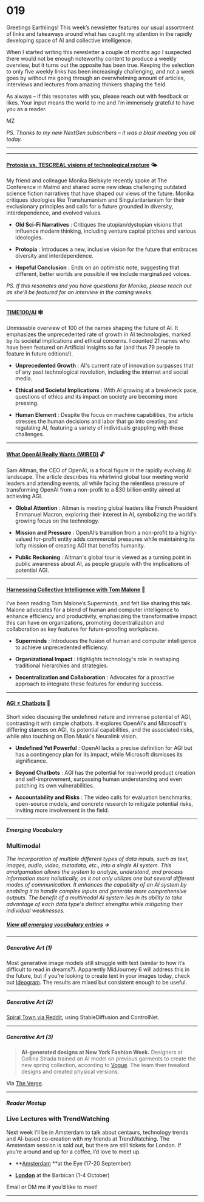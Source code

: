 # 019

Greetings Earthlings\! This week’s newsletter features our usual assortment of links and takeaways around what has caught my attention in the rapidly developing space of AI and collective intelligence.

When I started writing this newsletter a couple of months ago I suspected there would not be enough noteworthy content to produce a weekly overview, but it turns out the opposite has been true. Keeping the selection to only five weekly links has been increasingly challenging, and not a week goes by without me going through an overwhelming amount of articles, interviews and lectures from amazing thinkers shaping the field.

As always – if this resonates with you, please reach out with feedback or likes. Your input means the world to me and I’m immensely grateful to have you as a reader.

MZ

_PS. Thanks to my new NextGen subscribers – it was a blast meeting you all today._

* * *

* * *

#### [Protopia vs. TESCREAL visions of technological rapture](https://videos.theconference.se/monika-bielskyte-protopia-vs) 🌤️

My friend and colleague Monika Bielskyte recently spoke at The Conference in Malmö and shared some new ideas challenging outdated science fiction narratives that have shaped our views of the future. Monika critiques ideologies like Transhumanism and Singularitarianism for their exclusionary principles and calls for a future grounded in diversity, interdependence, and evolved values.

* **Old Sci-Fi Narratives** : Critiques the utopian/dystopian visions that influence modern thinking, including venture capital pitches and various ideologies.

* **Protopia** : Introduces a new, inclusive vision for the future that embraces diversity and interdependence.

* **Hopeful Conclusion** : Ends on an optimistic note, suggesting that different, better worlds are possible if we include marginalized voices.

_PS. If this resonates and you have questions for Monika, please reach out as she’ll be featured for an interview in the coming weeks._

* * *

#### [TIME100/AI](https://time.com/collection/time100-ai/) 🕸️

Unmissable overview of 100 of the names shaping the future of AI. It emphasizes the unprecedented rate of growth in AI technologies, marked by its societal implications and ethical concerns. I counted 21 names who have been featured on Artificial Insights so far \(and thus 79 people to feature in future editions\!\).

* **Unprecedented Growth** : AI's current rate of innovation surpasses that of any past technological revolution, including the internet and social media.

* **Ethical and Societal Implications** : With AI growing at a breakneck pace, questions of ethics and its impact on society are becoming more pressing.

* **Human Element** : Despite the focus on machine capabilities, the article stresses the human decisions and labor that go into creating and regulating AI, featuring a variety of individuals grappling with these challenges.

* * *

#### **[What OpenAI Really Wants \(WIRED\)](https://www.wired.com/story/what-openai-really-wants/) 🔓**

Sam Altman, the CEO of OpenAI, is a focal figure in the rapidly evolving AI landscape. The article describes his whirlwind global tour meeting world leaders and attending events, all while facing the relentless pressure of transforming OpenAI from a non-profit to a $30 billion entity aimed at achieving AGI.

* **Global Attention** : Altman is meeting global leaders like French President Emmanuel Macron, exploring their interest in AI, symbolizing the world's growing focus on the technology.

* **Mission and Pressure** : OpenAI’s transition from a non-profit to a highly-valued for-profit entity adds commercial pressures while maintaining its lofty mission of creating AGI that benefits humanity.

* **Public Reckoning** : Altman's global tour is viewed as a turning point in public awareness about AI, as people grapple with the implications of potential AGI.

* * *

#### [Harnessing Collective Intelligence with Tom Malone](https://www.youtube.com/watch?v=iAU3YDJBde0) 🚸

I’ve been reading Tom Malone’s Superminds, and felt like sharing this talk. Malone advocates for a blend of human and computer intelligence to enhance efficiency and productivity, emphasizing the transformative impact this can have on organizations, promoting decentralization and collaboration as key features for future-proofing workplaces.

* **Superminds** : Introduces the fusion of human and computer intelligence to achieve unprecedented efficiency.

* **Organizational Impact** : Highlights technology's role in reshaping traditional hierarchies and strategies.

* **Decentralization and Collaboration** : Advocates for a proactive approach to integrate these features for enduring success.

* * *

#### [AGI ≠ Chatbots](https://youtube.com/watch?v=2bn3S4vOVN4) 💬

Short video discusing the undefined nature and immense potential of AGI, contrasting it with simple chatbots. It explores OpenAI's and Microsoft's differing stances on AGI, its potential capabilities, and the associated risks, while also touching on Elon Musk's Neuralink vision.

* **Undefined Yet Powerful** : OpenAI lacks a precise definition for AGI but has a contingency plan for its impact, while Microsoft dismisses its significance.

* **Beyond Chatbots** : AGI has the potential for real-world product creation and self-improvement, surpassing human understanding and even patching its own vulnerabilities.

* **Accountability and Risks** : The video calls for evaluation benchmarks, open-source models, and concrete research to mitigate potential risks, inviting more involvement in the field.

* * *

##### Emerging Vocabulary

### Multimodal

_The incorporation of multiple different types of data inputs, such as text, images, audio, video, metadata, etc., into a single AI system. This amalgamation allows the system to analyze, understand, and process information more holistically, as it not only utilizes one but several different modes of communication. It enhances the capability of an AI system by enabling it to handle complex inputs and generate more comprehensive outputs. The benefit of a multimodal AI system lies in its ability to take advantage of each data type's distinct strengths while mitigating their individual weaknesses._

##### [View all emerging vocabulary entries](https://newsletter.envisioning.io/p/emerging-vocabulary) **→**

* * *

##### Generative Art \(1\)

Most generative image models still struggle with text \(similar to how it’s difficult to read in dreams?\). Apparently MidJourney 6 will address this in the future, but if you’re looking to create text in your images today, check out [Ideogram](https://ideogram.ai). The results are mixed but consistent enough to be useful.

* * *

##### Generative Art \(2\)

[Spiral Town via Reddit](https://www.reddit.com/r/StableDiffusion/comments/16ew9fz/spiral_town_different_approach_to_qr_monster/), using StableDiffusion and ControlNet.

* * *

##### Generative Art \(3\)

> **AI-generated designs at New York Fashion Week.** Designers at Collina Strada trained an AI model on previous garments to create the new spring collection, according to [Vogue](https://www.vogue.com/fashion-shows/spring-2024-ready-to-wear/collina-strada). The team then tweaked designs and created physical versions.

Via [The Verge](https://www.theverge.com/2023/9/11/23868226/ai-generated-designs-at-new-york-fashion-week).

* * *

##### Reader Meetup

### Live Lectures with TrendWatching

Next week I’ll be in Amsterdam to talk about centaurs, technology trends and AI-based co-creation with my friends at TrendWatching. The Amsterdam session is sold out, but there are still tickets for London. If you’re around and up for a coffee, I’d love to meet up.

* **[Amsterdam](https://www.trendwatching.com/trend-seminars/amsterdam) **at the Eye \(17-20 September\)

* **[London](https://www.trendwatching.com/trend-seminars/london)** at the Barbican \(1-4 October\)

Email or DM me if you’d like to meet\!

* * *